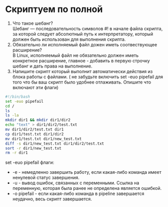 # Скриптуем по полной

1. Что такое шебанг?<br />
Шебанг — последовательность символов #! в начале файла скрипта, за которой следует абсолютный путь к интерпретатору, который должен быть использован для выполнения скрипта.<br />
2. Обязательно ли исполняемый файл дожен иметь соотвествующее расширение?<br />
В Linux, исполняемый файл не обязательно должен иметь конкретное расширение, главное - добавить в первую строчку шебанг и дать права на выполнение.<br />
3. Напишите скрипт который выполнит автоматически действия из блока работы с файлами. ( не забудьте включить set -euo pipefail для того что бы ваш скрипт было удобнее отлаживать. Опишите что включают эти флаги)<br />
```sh
#!/bin/bash
set -euo pipefail
cd /
ls
ls -la
mkdir dir1 && mkdir dir1/dir2
echo "text" > dir1/dir2/test.txt
mv dir1/dir2/test.txt dir1
cp dir1/test.txt dir1/dir2
mv dir1/test.txt dir1/new_test.txt
diff -s dir1/new_test.txt dir1/dir2/test.txt
sort -r dir1/new_test.txt
rm -r dir1
```
set -euo pipefail флаги:
* -e - немедленно завершить работу, если какая-либо команда имеет ненулевой статус завершения.
* -u - вывод ошибок, связанных с переменными. Ссылка на переменную, которая была ранее не определена является ошибкой.
* -o pipefail - если какая-либо команда в pipeline завершается неудачно, весь скрипт завершается.
